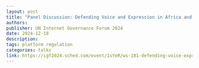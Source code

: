 ```yaml
---
layout: post
title: "Panel Discussion: Defending Voice and Expression in Africa and the Middle East"
authors: 
publisher: UN Internet Governance Forum 2024
date: 2024-12-18
description: 
tags: platform regulation
categories: talks
link: https://igf2024.sched.com/event/1sYeR/ws-181-defending-voice-expression-in-africa-and-the-middle-east
---
```

